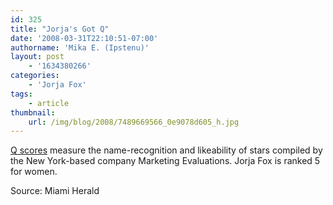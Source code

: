 ```yaml
---
id: 325
title: "Jorja's Got Q"
date: '2008-03-31T22:10:51-07:00'
authorname: 'Mika E. (Ipstenu)'
layout: post
    - '1634380266'
categories:
    - 'Jorja Fox'
tags:
    - article
thumbnail:
    url: /img/blog/2008/7489669566_0e9078d605_h.jpg
---
```


[Q scores](https://www.qscores.com) measure the name-recognition and likeability of stars compiled by the New York-based company Marketing Evaluations.  Jorja Fox is ranked 5 for women.

Source: Miami Herald
